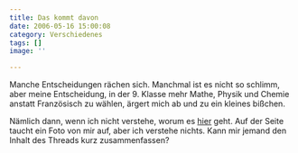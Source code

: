 ```yaml
---
title: Das kommt davon
date: 2006-05-16 15:00:08
category: Verschiedenes
tags: []
image: ''

---
```


Manche Entscheidungen rächen sich. Manchmal ist es nicht so schlimm, aber meine Entscheidung, in der 9. Klasse mehr Mathe, Physik und Chemie anstatt Französisch zu wählen, ärgert mich ab und zu ein kleines bißchen.  

  

Nämlich dann, wenn ich nicht verstehe, worum es [hier](http://www.clubic.com/forum/page-12441-t272850-s311000.html) geht. Auf der Seite taucht ein Foto von mir auf, aber ich verstehe nichts. Kann mir jemand den Inhalt des Threads kurz zusammenfassen?
